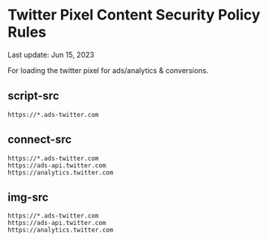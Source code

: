 # Twitter Pixel Content Security Policy Rules

Last update: Jun 15, 2023

For loading the twitter pixel for ads/analytics & conversions.

## script-src
```
https://*.ads-twitter.com
```

## connect-src
```
https://*.ads-twitter.com
https://ads-api.twitter.com
https://analytics.twitter.com
```

## img-src
```
https://*.ads-twitter.com
https://ads-api.twitter.com
https://analytics.twitter.com
```